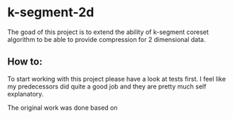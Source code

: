 # k-segment-2d
The goad of this project is to extend the ability of k-segment coreset algorithm to be able to provide compression
for 2 dimensional data.

## How to:
To start working with this project please have a look at tests first.
I feel like my predecessors did quite a good job and they are pretty much self explanatory.

The original work was done based on  
